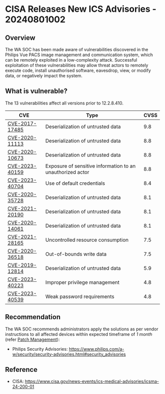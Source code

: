 # CISA Releases New ICS Advisories - 20240801002

## Overview

The WA SOC has been made aware of vulnerabilities discovered in the Philips Vue PACS image management and communication system, which can be remotely exploited in a low-complexity attack. Successful exploitation of these vulnerabilities may allow threat actors to remotely execute code, install unauthorised software, eavesdrop, view, or modify data, or negatively impact the system.

## What is vulnerable?

The 13 vulnerabilities affect all versions prior to 12.2.8.410.

| CVE                                                               | Type                                                       | CVSS      |
| ----------------------------------------------------------------- | ---------------------------------------------------------- | --------- |
| [CVE-2017-17485](https://nvd.nist.gov/vuln/detail/CVE-2017-17485) | Deserialization of untrusted data                          | 9.8 </br> |
| [CVE-2020-11113](https://nvd.nist.gov/vuln/detail/CVE-2020-11113) | Deserialization of untrusted data                          | 8.8 </br> |
| [CVE-2020-10673](https://nvd.nist.gov/vuln/detail/CVE-2020-10673) | Deserialization of untrusted data                          | 8.8 </br> |
| [CVE-2023-40159](https://nvd.nist.gov/vuln/detail/CVE-2023-40159) | Exposure of sensitive information to an unauthorized actor | 8.8 </br> |
| [CVE-2023-40704](https://nvd.nist.gov/vuln/detail/CVE-2023-40704) | Use of default credentials                                 | 8.4 </br> |
| [CVE-2020-35728](https://nvd.nist.gov/vuln/detail/CVE-2020-35728) | Deserialization of untrusted data                          | 8.1 </br> |
| [CVE-2021-20190](https://nvd.nist.gov/vuln/detail/CVE-2021-20190) | Deserialization of untrusted data                          | 8.1 </br> |
| [CVE-2020-14061](https://nvd.nist.gov/vuln/detail/CVE-2020-14061) | Deserialization of untrusted data                          | 8.1 </br> |
| [CVE-2021-28165](https://nvd.nist.gov/vuln/detail/CVE-2021-28165) | Uncontrolled resource consumption                          | 7.5 </br> |
| [CVE-2020-36518](https://nvd.nist.gov/vuln/detail/CVE-2020-36518) | Out-of-bounds write data                                   | 7.5 </br> |
| [CVE-2019-12814](https://nvd.nist.gov/vuln/detail/CVE-2019-12814) | Deserialization of untrusted data                          | 5.9 </br> |
| [CVE-2023-40223](https://nvd.nist.gov/vuln/detail/CVE-2023-40223) | Improper privilege management                              | 4.8 </br> |
| [CVE-2023-40539](https://nvd.nist.gov/vuln/detail/CVE-2023-40539) | Weak password requirements                                 | 4.8 </br> |

## Recommendation

The WA SOC recommends administrators apply the solutions as per vendor instructions to all affected devices within expected timeframe of *1 month* (refer [Patch Management](../guidelines/patch-management.md)):

- Philips Security Advisories: <https://www.philips.com/a-w/security/security-advisories.html#security_advisories>

## Reference

- CISA: <https://www.cisa.gov/news-events/ics-medical-advisories/icsma-24-200-01>
